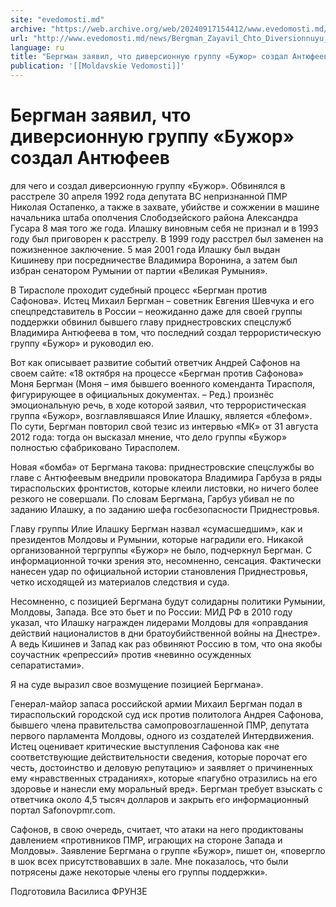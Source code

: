 ```yaml
---
site: "evedomosti.md"
archive: "https://web.archive.org/web/20240917154412/www.evedomosti.md/news/Bergman_Zayavil_Chto_Diversionnuyu_Gruppu_Buzhor_Sozdal_Antyufeev"
url: "http://www.evedomosti.md/news/Bergman_Zayavil_Chto_Diversionnuyu_Gruppu_Buzhor_Sozdal_Antyufeev"
language: ru
title: "Бергман заявил, что диверсионную группу «Бужор» создал Антюфеев"
publication: '[[Moldavskie Vedomosti]]'
---
```


# Бергман заявил, что диверсионную группу «Бужор» создал Антюфеев

для чего и создал диверсионную группу «Бужор». Обвинялся в расстреле 30 апреля 1992 года депутата ВС непризнанной ПМР Николая Остапенко, а также в захвате, убийстве и сожжении в машине начальника штаба ополчения Слободзейского района Александра Гусара 8 мая того же года. Илашку виновным себя не признал и в 1993 году был приговорен к расстрелу. В 1999 году расстрел был заменен на пожизненное заключение. 5 мая 2001 года Илашку был выдан Кишиневу при посредничестве Владимира Воронина, а затем был избран сенатором Румынии от партии «Великая Румыния».

В Тирасполе проходит судебный процесс «Бергман против Сафонова». Истец Михаил Бергман – советник Евгения Шевчука и его спецпредставитель в России – неожиданно даже для своей группы поддержки обвинил бывшего главу приднестровских спецслужб Владимира Антюфеева в том, что последний создал террористическую группу «Бужор» и руководил ею.

Вот как описывает развитие событий ответчик Андрей Сафонов на своем сайте: «18 октября на процессе «Бергман против Сафонова» Моня Бергман (Моня – имя бывшего военного коменданта Тирасполя, фигурирующее в официальных документах. – Ред.) произнёс эмоциональную речь, в ходе которой заявил, что террористическая группа «Бужор», возглавлявшаяся Илие Илашку, является «блефом». По сути, Бергман повторил свой тезис из интервью «МК» от 31 августа 2012 года: тогда он высказал мнение, что дело группы «Бужор» полностью сфабриковано Тирасполем.

Новая «бомба» от Бергмана такова: приднестровские спецслужбы во главе с Антюфеевым внедрили провокатора Владимира Гарбуза в ряды тираспольских фронтистов, которые клеили листовки, но ничего более резкого не совершали. По словам Бергмана, Гарбуз убивал не по заданию Илашку, а по заданию шефа госбезопасности Приднестровья.

Главу группы Илие Илашку Бергман назвал «сумасшедшим», как и президентов Молдовы и Румынии, которые наградили его. Никакой организованной тергруппы «Бужор» не было, подчеркнул Бергман. С информационной точки зрения это, несомненно, сенсация. Фактически нанесен удар по официальной истории становления Приднестровья, четко исходящей из материалов следствия и суда.

Несомненно, с позицией Бергмана будут солидарны политики Румынии, Молдовы, Запада. Все это бьет и по России: МИД РФ в 2010 году указал, что Илашку награжден лидерами Молдовы для «оправдания действий националистов в дни братоубийственной войны на Днестре». А ведь Кишинев и Запад как раз обвиняют Россию в том, что она якобы соучастник «репрессий» против «невинно осужденных сепаратистами».

Я на суде выразил свое возмущение позицией Бергмана».

Генерал-майор запаса российской армии Михаил Бергман подал в тираспольский городской суд иск против политолога Андрея Сафонова, бывшего члена правительства самопровозглашенной ПМР, депутата первого парламента Молдовы, одного из создателей Интердвижения. Истец оценивает критические выступления Сафонова как «не соответствующие действительности сведения, которые порочат его честь, достоинство и деловую репутацию» и заявляет о причиненных ему «нравственных страданиях», которые «пагубно отразились на его здоровье и нанесли ему моральный вред». Бергман требует взыскать с ответчика около 4,5 тысяч долларов и закрыть его информационный портал Safonovpmr.com.

Сафонов, в свою очередь, считает, что атаки на него продиктованы давлением «противников ПМР, играющих на стороне Запада и Молдовы». Заявление Бергмана о группе «Бужор», пишет он, «повергло в шок всех присутствовавших в зале. Мне показалось, что были потрясены даже некоторые члены его группы поддержки».

Подготовила Василиса ФРУНЗЕ